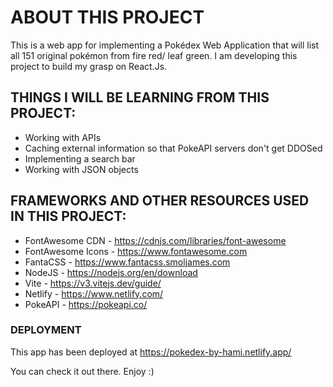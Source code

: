 # ABOUT THIS PROJECT

This is a web app for implementing a Pokédex Web Application that will list all 151 original pokémon from fire red/ leaf green. I am developing this project to build my grasp on React.Js.

## THINGS I WILL BE LEARNING FROM THIS PROJECT:

- Working with APIs  
- Caching external information so that PokeAPI servers don't get DDOSed  
- Implementing a search bar
- Working with JSON objects

## FRAMEWORKS AND OTHER RESOURCES USED IN THIS PROJECT:

- FontAwesome CDN - https://cdnjs.com/libraries/font-awesome  
- FontAwesome Icons - https://www.fontawesome.com  
- FantaCSS - https://www.fantacss.smoljames.com  
- NodeJS - https://nodejs.org/en/download  
- Vite - https://v3.vitejs.dev/guide/  
- Netlify - https://www.netlify.com/  
- PokeAPI - https://pokeapi.co/  

### DEPLOYMENT

This app has been deployed at https://pokedex-by-hami.netlify.app/  

You can check it out there. Enjoy :)
